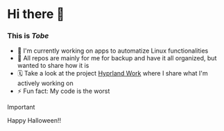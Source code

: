 # Hi there 👋
### This is *Tobe*
- 🔭 I'm currently working on apps to automatize Linux functionalities
- 🌱 All repos are mainly for me for backup and have it all organized, but wanted to share how it is
- 🗓️ Take a look at the project [Hyprland Work](https://github.com/users/tobe-core/projects/7) where I share what I'm actively working on
- ⚡ Fun fact: My code is the worst

> [!IMPORTANT]
> Happy Halloween!!

<!--
**tobe-core/tobe-core** is a ✨ _special_ ✨ repository because its `README.md` (this file) appears on your GitHub profile.

Here are some ideas to get you started:

- 🔭 I’m currently working on ...
- 🌱 I’m currently learning ...
- 👯 I’m looking to collaborate on ...
- 🤔 I’m looking for help with ...
- 💬 Ask me about ...
- 📫 How to reach me: ...
- 😄 Pronouns: ...
- ⚡ Fun fact: ...
-->
